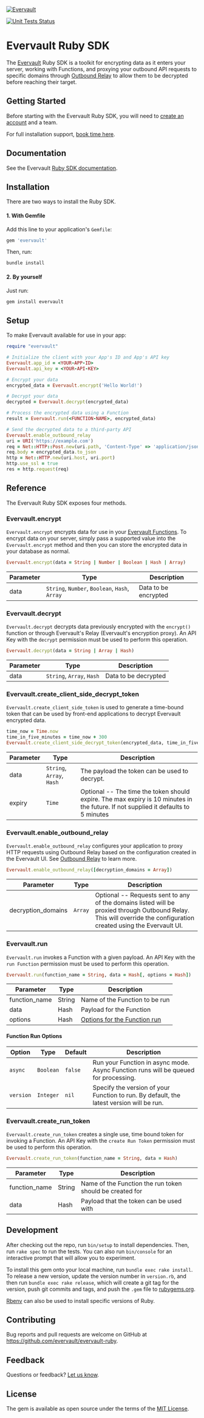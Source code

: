 [![Evervault](https://evervault.com/evervault.svg)](https://evervault.com/)

[![Unit Tests Status](https://github.com/evervault/evervault-ruby/workflows/evervault-unit-tests/badge.svg)](https://github.com/evervault/evervault-ruby/actions?query=workflow%3Aevervault-unit-tests)

# Evervault Ruby SDK

The [Evervault](https://evervault.com) Ruby SDK is a toolkit for encrypting data as it enters your server, working with Functions, and proxying your outbound API requests to specific domains through [Outbound Relay](https://docs.evervault.com/concepts/outbound-relay/overview) to allow them to be decrypted before reaching their target.

## Getting Started

Before starting with the Evervault Ruby SDK, you will need to [create an account](https://app.evervault.com/register) and a team.

For full installation support, [book time here](https://calendly.com/evervault/support).

## Documentation

See the Evervault [Ruby SDK documentation](https://docs.evervault.com/reference/ruby-sdk).

## Installation

There are two ways to install the Ruby SDK.

#### 1. With Gemfile

Add this line to your application's `Gemfile`:

```ruby
gem 'evervault'
```

Then, run:

```sh
bundle install
```
#### 2. By yourself

Just run:

```sh
gem install evervault
```

## Setup

To make Evervault available for use in your app:

```ruby
require "evervault"

# Initialize the client with your App's ID and App's API key
Evervault.app_id = <YOUR-APP-ID>
Evervault.api_key = <YOUR-API-KEY>

# Encrypt your data
encrypted_data = Evervault.encrypt('Hello World!')

# Decrypt your data
decrypted = Evervault.decrypt(encrypted_data)

# Process the encrypted data using a Function
result = Evervault.run(<FUNCTION-NAME>, encrypted_data)

# Send the decrypted data to a third-party API
Evervault.enable_outbound_relay
uri = URI('https://example.com')
req = Net::HTTP::Post.new(uri.path, 'Content-Type' => 'application/json')
req.body = encrypted_data.to_json
http = Net::HTTP.new(uri.host, uri.port)
http.use_ssl = true
res = http.request(req)

```

## Reference

The Evervault Ruby SDK exposes four methods.

### Evervault.encrypt

`Evervault.encrypt` encrypts data for use in your [Evervault Functions](https://docs.evervault.com/concepts/functions/overview). To encrypt data on your server, simply pass a supported value into the `Evervault.encrypt` method and then you can store the encrypted data in your database as normal.

```ruby
Evervault.encrypt(data = String | Number | Boolean | Hash | Array)
```

| Parameter | Type                                           | Description          |
| --------- | ---------------------------------------------- | -------------------- |
| data      | `String`, `Number`, `Boolean`, `Hash`, `Array` | Data to be encrypted |

### Evervault.decrypt

`Evervault.decrypt` decrypts data previously encrypted with the `encrypt()` function or through Evervault's Relay (Evervault's encryption proxy).
An API Key with the `decrypt` permission must be used to perform this operation.

```ruby
Evervault.decrypt(data = String | Array | Hash)
```

| Parameter | Type                      | Description          |
| --------- | ------------------------- | -------------------- |
| data      | `String`, `Array`, `Hash` | Data to be decrypted |

### Evervault.create_client_side_decrypt_token
`Evervault.create_client_side_token` is used to generate a time-bound token that can be used by front-end applications to decrypt Evervault encrypted data. 

```ruby
time_now = Time.now
time_in_five_minutes = time_now + 300
Evervault.create_client_side_decrypt_token(encrypted_data, time_in_five_minutes)
```

| Parameter | Type                      | Description                                                                                                                        |
| --------- | ------------------------- | ---------------------------------------------------------------------------------------------------------------------------------- |
| data      | `String`, `Array`, `Hash` | The payload the token can be used to decrypt.                                                                                      |
| expiry    | `Time`                    | Optional -- The time the token should expire. The max expiry is 10 minutes in the future. If not supplied it defaults to 5 minutes |


### Evervault.enable_outbound_relay

`Evervault.enable_outbound_relay` configures your application to proxy HTTP requests using Outbound Relay based on the configuration created in the Evervault UI. See [Outbound Relay](https://docs.evervault.com/concepts/outbound-relay/overview) to learn more.

```ruby
Evervault.enable_outbound_relay([decryption_domains = Array])
```

| Parameter | Type | Description |
| --------- | ---- | ----------- |
| decryption_domains | `Array` | Optional -- Requests sent to any of the domains listed will be proxied through Outbound Relay. This will override the configuration created using the Evervault UI. |

### Evervault.run

`Evervault.run` invokes a Function with a given payload.
An API Key with the `run Function` permission must be used to perform this operation.

```ruby
Evervault.run(function_name = String, data = Hash[, options = Hash])
```

| Parameter | Type | Description |
| --------- | ---- | ----------- |
| function_name | String | Name of the Function to be run |
| data | Hash | Payload for the Function |
| options | Hash | [Options for the Function run](#Function-Run-Options) |

#### Function Run Options

| Option | Type | Default | Description |
| ------ | ---- | ------- | ----------- |
| `async` | `Boolean` | `false` | Run your Function in async mode. Async Function runs will be queued for processing. |
| `version` | `Integer` | `nil` | Specify the version of your Function to run. By default, the latest version will be run. |

### Evervault.create_run_token

`Evervault.create_run_token` creates a single use, time bound token for invoking a Function.
An API Key with the `create Run Token` permission must be used to perform this operation.

```ruby
Evervault.create_run_token(function_name = String, data = Hash)
```

| Parameter | Type   | Description                                          |
| --------- | ------ | ---------------------------------------------------- |
| function_name | String | Name of the Function the run token should be created for |
| data      | Hash   | Payload that the token can be used with              |

## Development

After checking out the repo, run `bin/setup` to install dependencies. Then, run `rake spec` to run the tests. You can also run `bin/console` for an interactive prompt that will allow you to experiment.

To install this gem onto your local machine, run `bundle exec rake install`. To release a new version, update the version number in `version.rb`, and then run `bundle exec rake release`, which will create a git tag for the version, push git commits and tags, and push the `.gem` file to [rubygems.org](https://rubygems.org).

[Rbenv](https://github.com/rbenv/rbenv) can also be used to install specific versions of Ruby.

## Contributing

Bug reports and pull requests are welcome on GitHub at https://github.com/evervault/evervault-ruby.

## Feedback

Questions or feedback? [Let us know](mailto:support@evervault.com).

## License

The gem is available as open source under the terms of the [MIT License](https://opensource.org/licenses/MIT).
